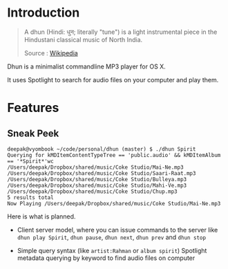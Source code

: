 # Introduction

> A dhun (Hindi: धुन; literally "tune") is a light instrumental piece in the
> Hindustani classical music of North India.
>
> Source : [Wikipedia](http://en.wikipedia.org/wiki/Dhun)

Dhun is a minimalist commandline MP3 player for OS X.

It uses Spotlight to search for audio files on your computer and play them.

# Features

## Sneak Peek

    deepak@vyombook ~/code/personal/dhun (master) $ ./dhun Spirit
    Querying for kMDItemContentTypeTree == 'public.audio' && kMDItemAlbum == '*Spirit*'wc
    /Users/deepak/Dropbox/shared/music/Coke Studio/Mai-Ne.mp3
    /Users/deepak/Dropbox/shared/music/Coke Studio/Saari-Raat.mp3
    /Users/deepak/Dropbox/shared/music/Coke Studio/Bulleya.mp3
    /Users/deepak/Dropbox/shared/music/Coke Studio/Mahi-Ve.mp3
    /Users/deepak/Dropbox/shared/music/Coke Studio/Chup.mp3
    5 results total
    Now Playing /Users/deepak/Dropbox/shared/music/Coke Studio/Mai-Ne.mp3

Here is what is planned.

* Client server model, where you can issue commands to the server like
  `dhun play Spirit`, `dhun pause`, `dhun next`, `dhun prev` and `dhun stop`

* Simple query syntax (like `artist:Rahman` or `album spirit`) Spotlight
  metadata querying by keyword to find audio files on computer


